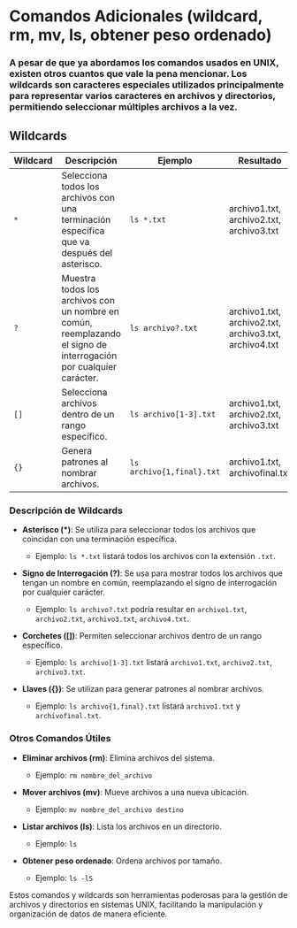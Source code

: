 # Comandos Adicionales (wildcard, rm, mv, ls, obtener peso ordenado)

### A pesar de que ya abordamos los comandos usados en UNIX, existen otros cuantos que vale la pena mencionar. Los **wildcards** son caracteres especiales utilizados principalmente para representar varios caracteres en archivos y directorios, permitiendo seleccionar múltiples archivos a la vez.

## Wildcards

| Wildcard | Descripción | Ejemplo | Resultado |
|----------|-------------|---------|-----------|
| `*`      | Selecciona todos los archivos con una terminación específica que va después del asterisco. | `ls *.txt` | archivo1.txt, archivo2.txt, archivo3.txt |
| `?`      | Muestra todos los archivos con un nombre en común, reemplazando el signo de interrogación por cualquier carácter. | `ls archivo?.txt` | archivo1.txt, archivo2.txt, archivo3.txt, archivo4.txt |
| `[]`     | Selecciona archivos dentro de un rango específico. | `ls archivo[1-3].txt` | archivo1.txt, archivo2.txt, archivo3.txt |
| `{}`     | Genera patrones al nombrar archivos. | `ls archivo{1,final}.txt` | archivo1.txt, archivofinal.txt |

### Descripción de Wildcards

- **Asterisco (*)**: Se utiliza para seleccionar todos los archivos que coincidan con una terminación específica. 
  - Ejemplo: `ls *.txt` listará todos los archivos con la extensión `.txt`.

- **Signo de Interrogación (?)**: Se usa para mostrar todos los archivos que tengan un nombre en común, reemplazando el signo de interrogación por cualquier carácter.
  - Ejemplo: `ls archivo?.txt` podría resultar en `archivo1.txt`, `archivo2.txt`, `archivo3.txt`, `archivo4.txt`.

- **Corchetes ([])**: Permiten seleccionar archivos dentro de un rango específico.
  - Ejemplo: `ls archivo[1-3].txt` listará `archivo1.txt`, `archivo2.txt`, `archivo3.txt`.

- **Llaves ({})**: Se utilizan para generar patrones al nombrar archivos.
  - Ejemplo: `ls archivo{1,final}.txt` listará `archivo1.txt` y `archivofinal.txt`.

### Otros Comandos Útiles

- **Eliminar archivos (rm)**: Elimina archivos del sistema.
  - Ejemplo: `rm nombre_del_archivo`

- **Mover archivos (mv)**: Mueve archivos a una nueva ubicación.
  - Ejemplo: `mv nombre_del_archivo destino`

- **Listar archivos (ls)**: Lista los archivos en un directorio.
  - Ejemplo: `ls`

- **Obtener peso ordenado**: Ordena archivos por tamaño.
  - Ejemplo: `ls -lS`

Estos comandos y wildcards son herramientas poderosas para la gestión de archivos y directorios en sistemas UNIX, facilitando la manipulación y organización de datos de manera eficiente.
